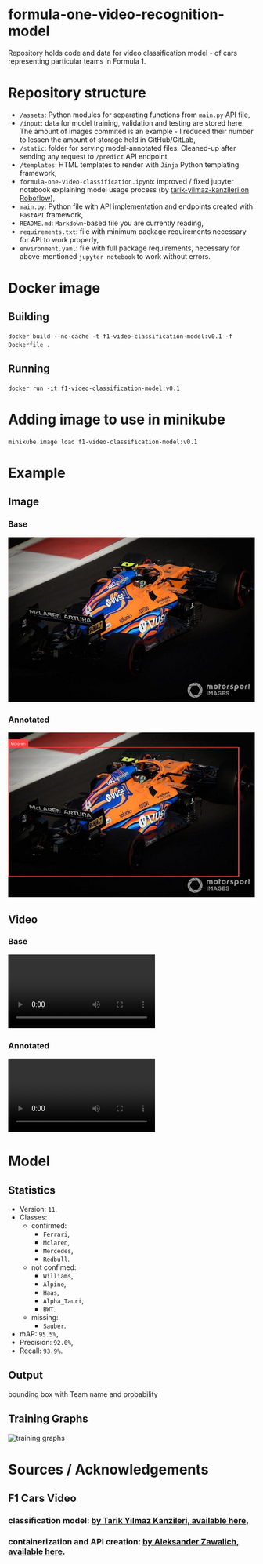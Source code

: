 # formula-one-video-recognition-model
Repository holds code and data for video classification model - of cars representing particular teams in Formula 1.

# Repository structure
- `/assets`: Python modules for separating functions from `main.py` API file,
- `/input`: data for model training, validation and testing are stored here. The amount of images commited is an example - I reduced their number to lessen the amount of storage held in GitHub/GitLab,
- `/static`: folder for serving model-annotated files. Cleaned-up after sending any request to `/predict` API endpoint,
- `/templates`: HTML templates to render with `Jinja` Python templating framework,
- `formula-one-video-classification.ipynb`: improved / fixed jupyter notebook explaining model usage process (by [tarik-yilmaz-kanzileri on Roboflow](https://universe.roboflow.com/tarik-yilmaz-kanzileri/detection-f1-cars)),
- `main.py`: Python file with API implementation and endpoints created with `FastAPI` framework,
- `README.md`: `Markdown`-based file you are currently reading,
- `requirements.txt`: file with minimum package requirements necessary for API to work properly,
- `environment.yaml`: file with full package requirements, necessary for above-mentioned `jupyter notebook` to work without errors.

# Docker image
## Building
`docker build --no-cache -t f1-video-classification-model:v0.1 -f Dockerfile .`
## Running
`docker run -it f1-video-classification-model:v0.1`

# Adding image to use in minikube
`minikube image load f1-video-classification-model:v0.1`

# Example
## Image
### Base
![sample image](./input/lando-norris-mclaren-mcl35m-1.png)
### Annotated
![sample image annotated](./input/lando-norris-mclaren-mcl35m-1_annotated.png)
## Video
### Base
![sample video](./input/sample_video_1.mp4)
### Annotated
![sample video annotated](./input/sample_video_1_annotated.mp4)

# Model 
## Statistics
- Version: `11`,
- Classes:
  - confirmed:
    - `Ferrari`,
    - `Mclaren`,
    - `Mercedes`,
    - `Redbull`.
  - not confimed:
    - `Williams`,
    - `Alpine`,
    - `Haas`,
    - `Alpha_Tauri`,
    - `BWT`.
  - missing:
    - `Sauber`.
- mAP: `95.5%`,
- Precision: `92.0%`,
- Recall: `93.9%`.

## Output
bounding box with Team name and probability

## Training Graphs
![training graphs](https://storage.googleapis.com/roboflow-platform-cache/0rwi5tTqGphZ9WeAqy8Y1qh5G9S2/3gsXbN6o6fS93VJgZoc8/11/results.png)

# Sources / Acknowledgements
## F1 Cars Video
### classification model: [by Tarik Yilmaz Kanzileri, available here](https://universe.roboflow.com/tarik-yilmaz-kanzileri),
### containerization and API creation: [by Aleksander Zawalich, available here](https://github.com/azawalich).
